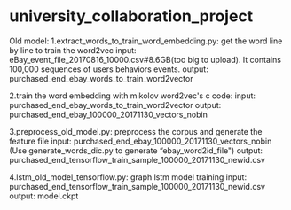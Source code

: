 # university_collaboration_project
Old model:
1.extract_words_to_train_word_embedding.py: get the word line by line to train the word2vec
input:
eBay_event_file_20170816_10000.csv#8.6GB(too big to upload). It contains 100,000 sequences of users behaviors events.
output:
purchased_end_ebay_words_to_train_word2vector

2.train the word embedding with mikolov word2vec's c code:
input: purchased_end_ebay_words_to_train_word2vector
output: purchased_end_ebay_100000_20171130_vectors_nobin

3.preprocess_old_model.py: preprocess the corpus and generate the feature file
input:
purchased_end_ebay_100000_20171130_vectors_nobin
(Use generate_words_dic.py to generate “ebay_word2id_file")
output: purchased_end_tensorflow_train_sample_100000_20171130_newid.csv

4.lstm_old_model_tensorflow.py: graph lstm model training
input: 
purchased_end_tensorflow_train_sample_100000_20171130_newid.csv
output:
model.ckpt
